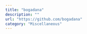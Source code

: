 ```yaml
---
title: "bogadana"
description: ""
url: "https://github.com/bogadana"
category: "Miscellaneous"
---
```

